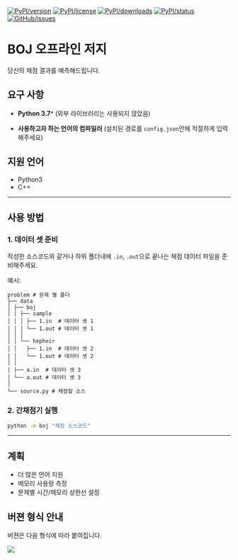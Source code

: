 <!-- Badges -->

[![PyPI/version]][PyPI/package]
[![PyPI/license]][PyPI/package]
[![PyPI/downloads]][PyPI/package]
[![PyPI/status]][PyPI/package]
[![GitHub/issues]][GitHub/repo]

[PyPI/package]: https://pypi.org/project/boj/
[PyPI/python]: https://img.shields.io/pypi/pyversions/boj
[PyPI/version]: https://img.shields.io/pypi/v/boj
[PyPI/downloads]: https://img.shields.io/pypi/dm/boj
[PyPI/license]: https://img.shields.io/pypi/l/boj
[PyPI/status]: https://img.shields.io/pypi/status/boj

[GitHub/repo]: https://github.com/Hepheir/BOJ-Offline-Judge
[GitHub/stars]: https://img.shields.io/github/stars/Hepheir/BOJ-Offline-Judge.svg
[GitHub/issues]: https://img.shields.io/github/issues/Hepheir/BOJ-Offline-Judge.svg


# BOJ 오프라인 저지

당신의 채점 결과를 예측해드립니다.


## 요구 사항

* **Python 3.7^** (외부 라이브러리는 사용되지 않았음)

* **사용하고자 하는 언어의 컴파일러** (설치된 경로를 `config.json`안에 적절하게 입력해주세요)


## 지원 언어

* Python3
* C++

---

## 사용 방법

### 1. 데이터 셋 준비

작성한 소스코드와 같거나 하위 폴더내에 `.in`, `.out`으로 끝나는 채점 데이터 파일을 준비해주세요.

예시:
```
problem # 문제 별 폴더
├── data
│ ├── boj
│ │ ├── sample
│ │ │ ├── 1.in  # 데이터 셋 1
│ │ │ └── 1.out # 데이터 셋 1
│ │ │
│ │ └── hepheir
│ │   ├── 1.in  # 데이터 셋 2
│ │   └── 1.out # 데이터 셋 2
│ │
│ ├── a.in  # 데이터 셋 3
│ └── a.out # 데이터 셋 3
│
└── source.py # 채점할 소스
```

### 2. 간채점기 실행

```bash
python -m boj "채점 소스코드"
```

---

## 계획

- 더 많은 언어 지원
- 메모리 사용량 측정
- 문제별 시간/메모리 상한선 설정


## 버젼 형식 안내

버젼은 다음 형식에 따라 붙여집니다.

[![](https://digitalcommunications.wp.st-andrews.ac.uk/files/2017/01/semver03.png)](https://digitalcommunications.wp.st-andrews.ac.uk/2017/03/17/what-our-version-numbers-mean/)
